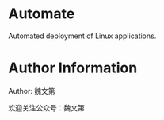 # Automate
Automated deployment of Linux applications.
# Author Information
Author: 魏文第

欢迎关注公众号：魏文第
